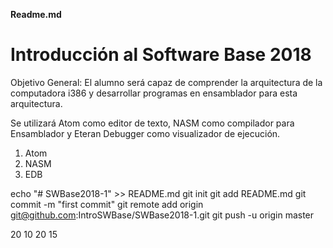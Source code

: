 **Readme.md**

# Introducción al Software Base 2018
Objetivo General:  El alumno será capaz de comprender la arquitectura de la computadora i386 y desarrollar programas en ensamblador para esta arquitectura.

Se utilizará Atom como editor de texto, NASM como compilador para Ensamblador y Eteran Debugger como visualizador de ejecución.

1. Atom
1. NASM
1. EDB


echo "# SWBase2018-1" >> README.md
git init
git add README.md
git commit -m "first commit"
git remote add origin git@github.com:IntroSWBase/SWBase2018-1.git
git push -u origin master

20 10 20 15